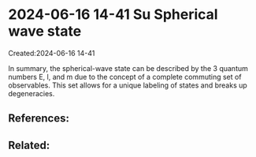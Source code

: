 
# 2024-06-16 14-41 Su Spherical wave state
Created:2024-06-16 14-41


In summary, the spherical-wave state can be described by the 3 quantum numbers E, l, and m due to the concept of a complete commuting set of observables. This set allows for a unique labeling of states and breaks up degeneracies.

## References:

## Related:



